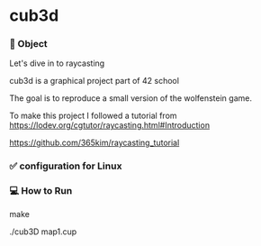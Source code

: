 # cub3d

### 🎯 Object

Let's dive in to raycasting

cub3d is a graphical project part of 42 school

The goal is to reproduce a small version of the wolfenstein game.

To make this project I followed a tutorial from https://lodev.org/cgtutor/raycasting.html#Introduction

https://github.com/365kim/raycasting_tutorial

### ✅ configuration for Linux

### 💻 How to Run

make

./cub3D map1.cup
